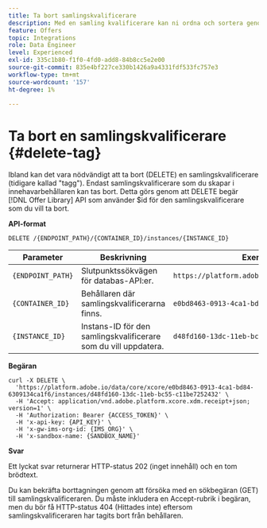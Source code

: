 ```yaml
---
title: Ta bort samlingskvalificerare
description: Med en samling kvalificerare kan ni ordna och sortera genom era erbjudanden bättre.
feature: Offers
topic: Integrations
role: Data Engineer
level: Experienced
exl-id: 335c1b80-f1f0-4fd0-add8-84b8cc5e2e00
source-git-commit: 835e4bf227ce330b1426a9a4331fdf533fc757e3
workflow-type: tm+mt
source-wordcount: '157'
ht-degree: 1%

---
```


# Ta bort en samlingskvalificerare {#delete-tag}

Ibland kan det vara nödvändigt att ta bort (DELETE) en samlingskvalificerare (tidigare kallad &quot;tagg&quot;). Endast samlingskvalificerare som du skapar i innehavarbehållaren kan tas bort. Detta görs genom att DELETE begär [!DNL Offer Library] API som använder $id för den samlingskvalificerare som du vill ta bort.

**API-format**

```http
DELETE /{ENDPOINT_PATH}/{CONTAINER_ID}/instances/{INSTANCE_ID}
```

| Parameter | Beskrivning | Exempel |
| --------- | ----------- | ------- |
| `{ENDPOINT_PATH}` | Slutpunktssökvägen för databas-API:er. | `https://platform.adobe.io/data/core/xcore/` |
| `{CONTAINER_ID}` | Behållaren där samlingskvalificerarna finns. | `e0bd8463-0913-4ca1-bd84-6309134ca1f6` |
| `{INSTANCE_ID}` | Instans-ID för den samlingskvalificerare som du vill uppdatera. | `d48fd160-13dc-11eb-bc55-c11be7252432` |

**Begäran**

```shell
curl -X DELETE \
  'https://platform.adobe.io/data/core/xcore/e0bd8463-0913-4ca1-bd84-6309134ca1f6/instances/d48fd160-13dc-11eb-bc55-c11be7252432' \
  -H 'Accept: application/vnd.adobe.platform.xcore.xdm.receipt+json; version=1' \
  -H 'Authorization: Bearer {ACCESS_TOKEN}' \
  -H 'x-api-key: {API_KEY}' \
  -H 'x-gw-ims-org-id: {IMS_ORG}' \
  -H 'x-sandbox-name: {SANDBOX_NAME}'
```

**Svar**

Ett lyckat svar returnerar HTTP-status 202 (inget innehåll) och en tom brödtext.

Du kan bekräfta borttagningen genom att försöka med en sökbegäran (GET) till samlingskvalificeraren. Du måste inkludera en Accept-rubrik i begäran, men du bör få HTTP-status 404 (Hittades inte) eftersom samlingskvalificeraren har tagits bort från behållaren.
